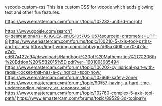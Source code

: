 vscode-custom-css
This is a custom CSS for vscode which adds glowing text and other fun features.


https://www.emastercam.com/forums/topic/103232-unified-morph/

https://www.google.com/search?q=delineation&rlz=1C1GCEA_enUS1057US1057&sourceid=chrome&ie=UTF-8
https://www.emastercam.com/forums/topic/100210-5-axis-tool-paths-and-planes/
https://img1.wsimg.com/blobby/go/d65a7400-ce70-476c-a7a1-cd6f7a422e94/downloads/Handbook%20of%20Mathematics%2C%206th%20Edition%20%5B2015%5D.pdf?ver=1601098685494
https://www.emastercam.com/forums/topic/100202-cylindrical-part-with-radial-pocket-that-has-a-cylindrical-floor-how/
https://www.emastercam.com/forums/topic/103669-safety-zone/
https://www.emastercam.com/forums/topic/90557-having-a-hard-time-understanding-primary-vs-seconary-axis/
https://www.emastercam.com/forums/topic/102760-complex-5-axis-tool-path/
https://www.emastercam.com/forums/topic/89529-3d-toolpath/



